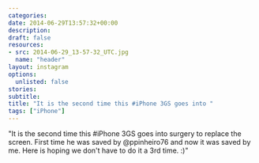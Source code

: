 ```yaml
---
categories:
date: 2014-06-29T13:57:32+00:00
description:
draft: false
resources:
- src: 2014-06-29_13-57-32_UTC.jpg
  name: "header"
layout: instagram
options:
  unlisted: false
stories:
subtitle:
title: "It is the second time this #iPhone 3GS goes into "
tags: ["iPhone"]
---
```


"It is the second time this #iPhone 3GS goes into surgery to replace the screen. First time he was saved by @ppinheiro76 and now it was saved by me. Here is hoping we don't have to do it a 3rd time. :)"
